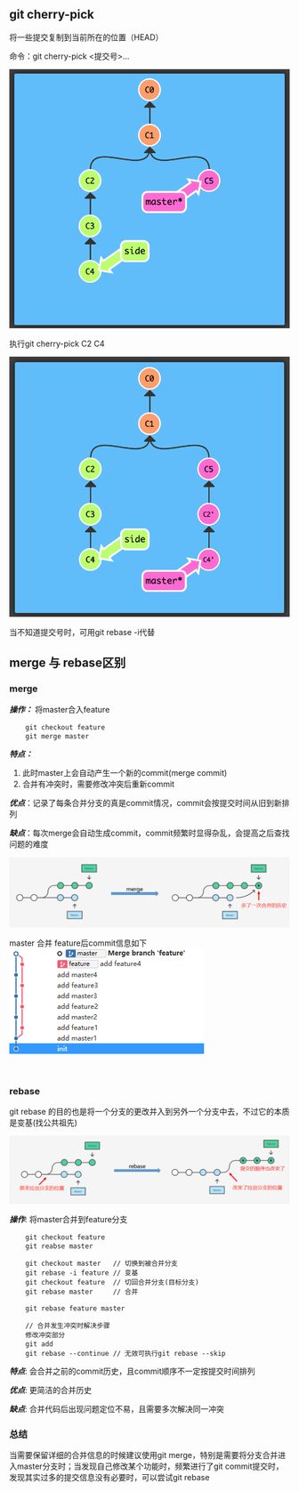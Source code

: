 
## git cherry-pick
将一些提交复制到当前所在的位置（HEAD）

命令：git cherry-pick <提交号>...

![cherry-pick](../docs/git-cherry-pick-b.png)

执行git cherry-pick C2 C4

![cherry-pick](../docs/git-cherry-pick-a.png)

当不知道提交号时，可用git rebase -i代替


##  merge 与 rebase区别

### merge
***操作：*** 将master合入feature

```Git
    git checkout feature
    git merge master
```

***特点：***
1. 此时master上会自动产生一个新的commit(merge commit)
2. 合并有冲突时，需要修改冲突后重新commit

***优点***：记录了每条合并分支的真是commit情况，commit会按提交时间从旧到新排列

***缺点***：每次merge会自动生成commit，commit频繁时显得杂乱，会提高之后查找问题的难度

![merge](../docs/Git-merge.png)

master 合并 feature后commit信息如下
![merge-result](../docs/Git-merge-result.png)



<br>

### rebase
git rebase 的目的也是将一个分支的更改并入到另外一个分支中去，不过它的本质是变基(找公共祖先)

![rebase](../docs/Git-rebase.png)

***操作***: 将master合并到feature分支
```Git
    git checkout feature
    git reabse master
```

```Git
    git checkout master   // 切换到被合并分支
    git rebase -i feature // 变基
    git checkout feature  // 切回合并分支(目标分支)
    git rebase master     // 合并
```

```Git
    git rebase feature master
```

```Git
    // 合并发生冲突时解决步骤
    修改冲突部分
    git add
    git rebase --continue // 无效可执行git rebase --skip
```

***特点***: 会合并之前的commit历史，且commit顺序不一定按提交时间排列

***优点***: 更简洁的合并历史

***缺点***: 合并代码后出现问题定位不易，且需要多次解决同一冲突


### 总结
当需要保留详细的合并信息的时候建议使用git merge，特别是需要将分支合并进入master分支时；当发现自己修改某个功能时，频繁进行了git commit提交时，发现其实过多的提交信息没有必要时，可以尝试git rebase
